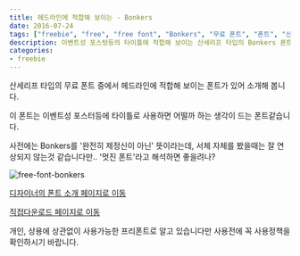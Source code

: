 ```yaml
---
title: 헤드라인에 적합해 보이는 - Bonkers
date: 2016-07-24
tags: ["freebie", "free", "free font", "Bonkers", "무료 폰트", "폰트", "산세리프", "포스터", "이벤트", "헤드라인" ]
description: 이벤트성 포스텅등의 타이틀에 적합해 보이는 산세리프 타입의 Bonkers 폰트를 소개합니다.
categories:
- freebie
---
```


산세리프 타입의 무료 폰트 중에서 헤드라인에 적합해 보이는 폰트가 있어 소개해 봅니다.

이 폰트는 이벤트성 포스터등에 타이틀로 사용하면 어떨까 하는 생각이 드는 폰트같습니다.

사전에는 Bonkers를 '완전히 제정신이 아닌' 뜻이라는데, 서체 자체를 봤을때는 잘 연상되지 않는것 같습니다만..
'멋진 폰트'라고 해석하면 좋을려나?

![free-font-bonkers](https://c7.staticflickr.com/9/8758/28299498462_ee9135a339_b.jpg)

[디자이너의 폰트 소개 페이지로 이동](https://www.behance.net/gallery/34104452/BONKERS-Free-Font)

[직접다운로드 페이지로 이동](https://www.dropbox.com/s/sblawg05tq52zt3/Bonkers.zip?dl=0)

개인, 상용에 상관없이 사용가능한 프리폰트로 알고 있습니다만 사용전에 꼭 사용정책을 확인하시기 바랍니다.